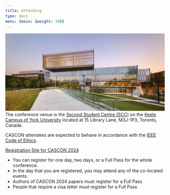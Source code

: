 ```yaml
---
title: Attending 
type: docs
menu: {main: {weight: 30}}
---
```

![Image alt](YorkUniversitySecondStudentCentre.jpg)
The conference venue is the <a href="https://youtu.be/enMcHisqOnc?si=ConM0H4mmWAy2gfH">Second Student Centre (SCC)</a> on the <a href="https://maps.app.goo.gl/kYmUzwPSLyVfnvio9"> Keele Campus of York University</a> located at 15 Library Lane, M3J-1P3, Toronto, Canada. 

CASCON attendees are expected to behave in accordance with the <a href="https://www.ieee.org/about/corporate/governance/p7-8.html">IEEE Code of Ethics</a>.


<a href="https://cscan-infocan.ca/co-located-tickets/">Registration Site for CASCON 2024</a>

<ul>
  <li>You can register for one day, two days, or a Full Pass for the whole conference.</li>
  <li>In the day that you are registered, you may attend any of the co-located events.</li>
  <li>Authors of CASCON 2024 papers must register for a Full Pass</li>
  <li>People that require a visa letter must register for a Full Pass</li>
</ul>
